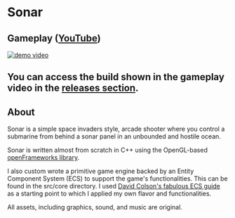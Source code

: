 # Sonar

## Gameplay ([YouTube](https://youtu.be/40gjBbI7tP0))

[![demo video](https://i.ytimg.com/vi/40gjBbI7tP0/maxresdefault.jpg?sqp=-oaymwEmCIAKENAF8quKqQMa8AEB-AH-CYAC0AWKAgwIABABGBQgcigRMA8=&rs=AOn4CLBaJrKfyXxYJ_OjRSOG4HQG6beqzA)
](https://youtu.be/40gjBbI7tP0)

## You can access the build shown in the gameplay video in the [releases section](https://github.com/ricedust/sonar-game/releases).

## About

Sonar is a simple space invaders style, arcade shooter where you control a submarine from behind a sonar panel in an unbounded and hostile ocean.

Sonar is written almost from scratch in C++ using the OpenGL-based [openFrameworks library](https://openframeworks.cc/).

I also custom wrote a primitive game engine backed by an Entity Component System (ECS) to support the game's functionalities. This can be found in the src/core directory.
I used [David Colson's fabulous ECS guide](https://www.david-colson.com/2020/02/09/making-a-simple-ecs.html) as a starting point to which I applied my own flavor and functionalities.

All assets, including graphics, sound, and music are original.
